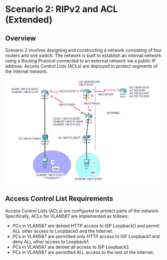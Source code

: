 # Scenario 2: RIPv2 and ACL (Extended)

## Overview

Scenario 2 involves designing and constructing a network consisting of four routers and one switch. The network is built to establish an internal network using a Routing Protocol connected to an external network via a public IP address. Access Control Lists (ACLs) are deployed to protect segments of the internal network.

![Network Topology](image.png)


## Access Control List Requirements

Access Control Lists (ACLs) are configured to protect parts of the network. Specifically, ACLs for VLAN587 are implemented as follows:

- PCs in VLAN587 are denied HTTP access to ISP Loopback0 and permit ALL other access to Loopback0 and the Internet.
- PCs in VLAN587 are permitted only HTTP access to ISP Loopback1 and deny ALL other access to Loopback1.
- PCs in VLAN587 are denied all access to ISP Loopback2.
- PCs in VLAN587 are permitted ALL access to the rest of the Internet.
